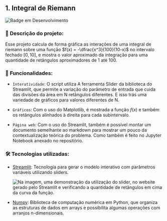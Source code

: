 ## **1. Integral de Riemann**

![Badge em Desenvolvimento](http://img.shields.io/static/v1?label=STATUS&message=EM%20DESENVOLVIMENTO&color=GREEN&style=for-the-badge)

### 📄 **Descrição do projeto**:

Esse projeto calcula de forma gráfica as interações de uma integral de riemann sobre uma função $f(x) = -\dfrac{x^3}{100}(10-x)$ no intervalo fechado $[0, 10]$, e mostra o valor aproximado da integração para uma quantidade de retângulos aproximadores de 1 até 100.

### 📲 **Funcionalidades**:

- `Interatividade`: O script utiliza A ferramenta Slider da biblioteca do Streamlit, que permite a variação do parâmetro de entrada que cuida das divisões da área em N retângulos diferentes. E isso trás uma variedade de gráficos para valores diferentes de N.

- `Gráficos`: Com o uso do Matplotlib, é mostrada a função $f(x)$ e também os retângulos alinhados à direita para cada subintervalo.

- `Página web`: Com o uso do Streamlit, também é possível montar um documento semelhante ao markdown para mostrar um pouco da contextualização teórica do problema. Como também é feito no Jupyter Notebook anexado no repositório.


### 🛠️ **Tecnologias utilizadas**:

- [Streamlit](https://streamlit.io/): Tecnologia para gerar o modelo interativo com parâmetros variáveis utilizando sliders.

    ![Na imagem, uma demonstração da utilização do slider, no website gerado pelo Streamlit e verificando a quantidade de retângulos em cima da curva da função.](https://i.imgur.com/CSn6mCl.gif)

- [Numpy](https://numpy.org/): Biblioteca de computação numérica em Python, que organiza as estruturas de dados em arrays e possibilita algumas operações com arranjos n-dimensionais.


